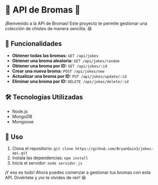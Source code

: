 # 🎉 API de Bromas 🤣

¡Bienvenido a la API de Bromas! Este proyecto te permite gestionar una colección de chistes de manera sencilla. 😄

## 🚀 Funcionalidades

- **Obtener todas las bromas:** `GET /api/jokes`
- **Obtener una broma aleatoria:** `GET /api/jokes/random`
- **Obtener una broma por ID:** `GET /api/jokes/:id`
- **Crear una nueva broma:** `POST /api/jokes/new`
- **Actualizar una broma por ID:** `PUT /api/jokes/update/:id`
- **Eliminar una broma por ID:** `DELETE /api/jokes/delete/:id`

## 🛠️ Tecnologías Utilizadas

- Node.js
- MongoDB
- Mongoose

## 📝 Uso

1. Clona el repositorio: `git clone https://github.com/BryanQuin3/jokes-api.git`
2. Instala las dependencias: `npm install`
3. Inicia el servidor: `node servidor.js`

¡Y eso es todo! Ahora puedes comenzar a gestionar tus bromas con esta API. Diviértete y ¡no te olvides de reír! 😆
